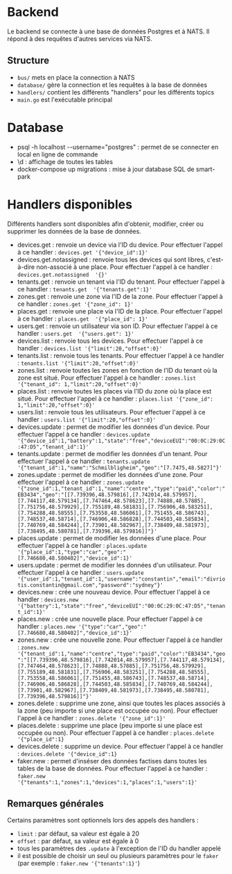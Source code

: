 # Backend

Le backend se connecte à une base de données Postgres et à NATS.
Il répond à des requêtes d'autres services via NATS.

## Structure

- `bus/` mets en place la connection à NATS
- `database/` gère la connection et les requêtes à la base de données
- `handlers/` contient les différents "handlers" pour les différents topics
- `main.go` est l'exécutable principal

# Database

- psql -h localhost --username="postgres" : permet de se connecter en local en ligne de commande
- \d : affichage de toutes les tables
- docker-compose up migrations : mise à jour database SQL de smart-park

# Handlers disponibles

Différents handlers sont disponibles afin d'obtenir, modifier, créer ou supprimer les données de la base de données.

- devices.get : renvoie un device via l'ID du device. Pour effectuer l'appel à ce handler : `devices.get '{"device_id":1}'`
- devices.get.notassigned : renvoie tous les devices qui sont libres, c'est-à-dire non-associé à une place. Pour effectuer l'appel à ce handler : `devices.get.notassigned  '{}'`
- tenants.get : renvoie un tenant via l'ID du tenant. Pour effectuer l'appel à ce handler :  `tenants.get  '{"tenants.get":1}'`
- zones.get : renvoie une zone via l'ID de la zone. Pour effectuer l'appel à ce handler : `zones.get '{"zone_id": 1}'`
- places.get : renvoie une place via l'ID de la place. Pour effectuer l'appel à ce handler : `places.get  '{"place_id": 1}'`
- users.get : renvoie un utilisateur via son ID. Pour effectuer l'appel à ce handler : `users.get  '{"users.get": 1}'`
- devices.list : renvoie tous les devices. Pour effectuer l'appel à ce handler : `devices.list '{"limit":20,"offset":0}'`
- tenants.list : renvoie tous les tenants. Pour effectuer l'appel à ce handler : `tenants.list '{"limit":20,"offset":0}'`
- zones.list : renvoie toutes les zones en fonction de l'ID du tenant où la zone est situé. Pour effectuer l'appel à ce handler : `zones.list '{"tenant_id": 1,"limit":20,"offset":0}'`
- places.list : renvoie toutes les places via l'ID du zone où la place est situé. Pour effectuer l'appel à ce handler : `places.list '{"zone_id": 1,"limit":20,"offset":0}'`
- users.list : renvoie tous les utilisateurs. Pour effectuer l'appel à ce handler : `users.list '{"limit":20,"offset":0}'`
- devices.update : permet de modifier les données d'un device. Pour effectuer l'appel à ce handler : `devices.update '{"device_id":1,"battery":1,"state":"free","deviceEUI":"00:0C:29:0C:47:D5","tenant_id":1}'`
- tenants.update : permet de modifier les données d'un tenant. Pour effectuer l'appel à ce handler : `tenants.update '{"tenant_id":1,"name":"Schmilbligheim","geo":"[7.7475,48.5827]"}'` 
- zones.update : permet de modifier les données d'une zone. Pour effectuer l'appel à ce handler : `zones.update '{"zone_id":1,"tenant_id":1,"name":"centre","type":"paid","color":"EB3434","geo":"[[7.739396,48.579816],[7.742014,48.579957],[7.744117,48.579134],[7.747464,48.578623],[7.74888,48.57885],[7.751756,48.579929],[7.755189,48.581831],[7.756906,48.583251],[7.754288,48.58555],[7.753558,48.586061],[7.751455,48.586743],[7.748537,48.58714],[7.746906,48.586828],[7.744503,48.585834],[7.740769,48.584244],[7.73901,48.582967],[7.738409,48.581973],[7.738495,48.580781],[7.739396,48.579816]]"}'` 
- places.update : permet de modifier les données d'une place. Pour effectuer l'appel à ce handler : `places.update '{"place_id":1,"type":"car","geo":"[7.746680,48.580402]","device_id":1}'` 
- users.update : permet de modifier les données d'un utilisateur. Pour effectuer l'appel à ce handler :  `users.update '{"user_id":1,"tenant_id":1,"username":"constantin","email":"divriotis.constantin@gmail.com","password":"sydney"}'`
- devices.new : crée une nouveau device. Pour effectuer l'appel à ce handler : `devices.new '{"battery":1,"state":"free","deviceEUI":"00:0C:29:0C:47:D5","tenant_id":1}'`
- places.new : crée une nouvelle place. Pour effectuer l'appel à ce handler : `places.new '{"type":"car","geo":"[7.746680,48.580402]","device_id":1}'`
- zones.new : crée une nouvelle zone. Pour effectuer l'appel à ce handler : `zones.new '{"tenant_id":1,"name":"centre","type":"paid","color":"EB3434","geo":"[[7.739396,48.579816],[7.742014,48.579957],[7.744117,48.579134],[7.747464,48.578623],[7.74888,48.57885],[7.751756,48.579929],[7.755189,48.581831],[7.756906,48.583251],[7.754288,48.58555],[7.753558,48.586061],[7.751455,48.586743],[7.748537,48.58714],[7.746906,48.586828],[7.744503,48.585834],[7.740769,48.584244],[7.73901,48.582967],[7.738409,48.581973],[7.738495,48.580781],[7.739396,48.579816]]"}'`
- zones.delete : supprime une zone, ainsi que toutes les places associés à la zone (peu importe si une place est occupée ou non). Pour effectuer l'appel à ce handler : `zones.delete '{"zone_id":1}'`
- places.delete : supprime une place (peu importe si une place est occupée ou non). Pour effectuer l'appel à ce handler : `places.delete '{"place_id":1}`
- devices.delete : supprime un device. Pour effectuer l'appel à ce handler : `devices.delete '{"device_id":1}`
- faker.new	: permet d'inséser des données factises dans toutes les tables de la base de données. Pour effectuer l'appel à ce handler : `faker.new '{"tenants":1,"zones":1,"devices":1,"places":1,"users":1}'`

## Remarques générales

Certains paramètres sont optionnels lors des appels des handlers : 
- `limit` : par défaut, sa valeur est égale à 20
- `offset` : par défaut, sa valeur est égale à 0
- tous les paramètres des `.update` à l'exception de l'ID du handler appelé
- il est possible de choisir un seul ou plusieurs paramètres pour le `faker` (par exemple : `faker.new '{"tenants":1}'`)